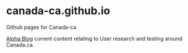# canada-ca.github.io
Github pages for Canada-ca

[Alpha Blog](https://canada-ca.github.io/) current content relating to User research and testing around Canada.ca.
